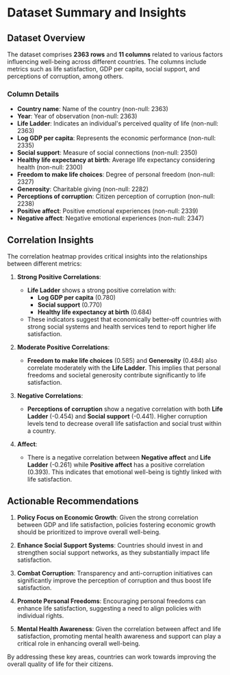 # Dataset Summary and Insights

## Dataset Overview
The dataset comprises **2363 rows** and **11 columns** related to various factors influencing well-being across different countries. The columns include metrics such as life satisfaction, GDP per capita, social support, and perceptions of corruption, among others.

### Column Details
- **Country name**: Name of the country (non-null: 2363)
- **Year**: Year of observation (non-null: 2363)
- **Life Ladder**: Indicates an individual's perceived quality of life (non-null: 2363)
- **Log GDP per capita**: Represents the economic performance (non-null: 2335)
- **Social support**: Measure of social connections (non-null: 2350)
- **Healthy life expectancy at birth**: Average life expectancy considering health (non-null: 2300)
- **Freedom to make life choices**: Degree of personal freedom (non-null: 2327)
- **Generosity**: Charitable giving (non-null: 2282)
- **Perceptions of corruption**: Citizen perception of corruption (non-null: 2238)
- **Positive affect**: Positive emotional experiences (non-null: 2339)
- **Negative affect**: Negative emotional experiences (non-null: 2347)

## Correlation Insights
The correlation heatmap provides critical insights into the relationships between different metrics:

1. **Strong Positive Correlations**:
   - **Life Ladder** shows a strong positive correlation with:
     - **Log GDP per capita** (0.780)
     - **Social support** (0.770)
     - **Healthy life expectancy at birth** (0.684)
   - These indicators suggest that economically better-off countries with strong social systems and health services tend to report higher life satisfaction.

2. **Moderate Positive Correlations**:
   - **Freedom to make life choices** (0.585) and **Generosity** (0.484) also correlate moderately with the **Life Ladder**. This implies that personal freedoms and societal generosity contribute significantly to life satisfaction.

3. **Negative Correlations**:
   - **Perceptions of corruption** show a negative correlation with both **Life Ladder** (-0.454) and **Social support** (-0.441). Higher corruption levels tend to decrease overall life satisfaction and social trust within a country.

4. **Affect**: 
   - There is a negative correlation between **Negative affect** and **Life Ladder** (-0.261) while **Positive affect** has a positive correlation (0.393). This indicates that emotional well-being is tightly linked with life satisfaction.

## Actionable Recommendations
1. **Policy Focus on Economic Growth**: Given the strong correlation between GDP and life satisfaction, policies fostering economic growth should be prioritized to improve overall well-being.

2. **Enhance Social Support Systems**: Countries should invest in and strengthen social support networks, as they substantially impact life satisfaction.

3. **Combat Corruption**: Transparency and anti-corruption initiatives can significantly improve the perception of corruption and thus boost life satisfaction.

4. **Promote Personal Freedoms**: Encouraging personal freedoms can enhance life satisfaction, suggesting a need to align policies with individual rights.

5. **Mental Health Awareness**: Given the correlation between affect and life satisfaction, promoting mental health awareness and support can play a critical role in enhancing overall well-being.

By addressing these key areas, countries can work towards improving the overall quality of life for their citizens.